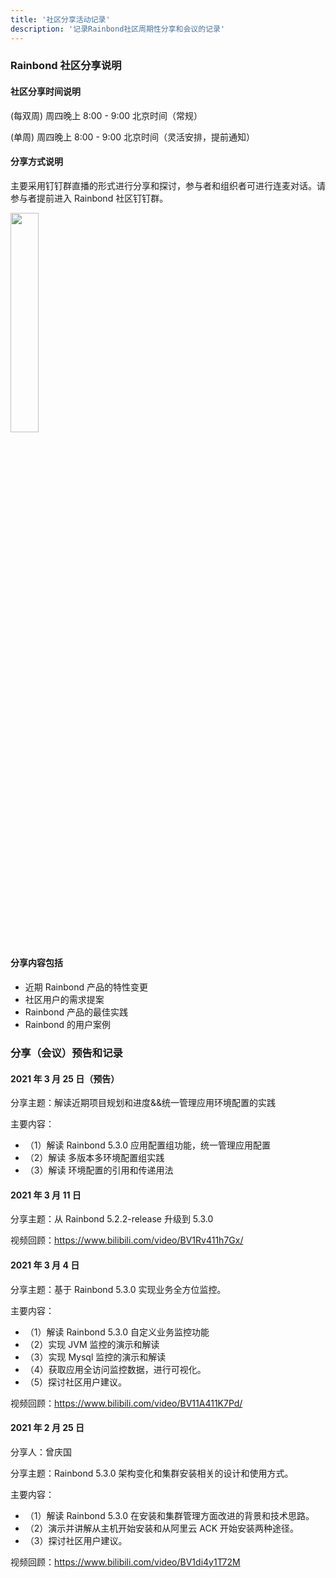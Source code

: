 ```yaml
---
title: '社区分享活动记录'
description: '记录Rainbond社区周期性分享和会议的记录'
---
```


### Rainbond 社区分享说明

#### 社区分享时间说明

(每双周) 周四晚上 8:00 - 9:00 北京时间（常规）

(单周) 周四晚上 8:00 - 9:00 北京时间（灵活安排，提前通知）

#### 分享方式说明

主要采用钉钉群直播的形式进行分享和探讨，参与者和组织者可进行连麦对话。请参与者提前进入 Rainbond 社区钉钉群。

<img src="https://static.goodrain.com/images/5.3/dingding.png" width="30%" />

#### 分享内容包括

- 近期 Rainbond 产品的特性变更
- 社区用户的需求提案
- Rainbond 产品的最佳实践
- Rainbond 的用户案例

### 分享（会议）预告和记录

#### 2021 年 3 月 25 日（预告）

分享主题：解读近期项目规划和进度&&统一管理应用环境配置的实践

主要内容：

- （1）解读 Rainbond 5.3.0 应用配置组功能，统一管理应用配置
- （2）解读 多版本多环境配置组实践
- （3）解读 环境配置的引用和传递用法

#### 2021 年 3 月 11 日

分享主题：从 Rainbond 5.2.2-release 升级到 5.3.0

视频回顾：https://www.bilibili.com/video/BV1Rv411h7Gx/

#### 2021 年 3 月 4 日

分享主题：基于 Rainbond 5.3.0 实现业务全方位监控。

主要内容：

- （1）解读 Rainbond 5.3.0 自定义业务监控功能
- （2）实现 JVM 监控的演示和解读
- （3）实现 Mysql 监控的演示和解读
- （4）获取应用全访问监控数据，进行可视化。
- （5）探讨社区用户建议。

视频回顾：https://www.bilibili.com/video/BV11A411K7Pd/

#### 2021 年 2 月 25 日

分享人：曾庆国

分享主题：Rainbond 5.3.0 架构变化和集群安装相关的设计和使用方式。

主要内容：

- （1）解读 Rainbond 5.3.0 在安装和集群管理方面改进的背景和技术思路。
- （2）演示并讲解从主机开始安装和从阿里云 ACK 开始安装两种途径。
- （3）探讨社区用户建议。

视频回顾：https://www.bilibili.com/video/BV1di4y1T72M